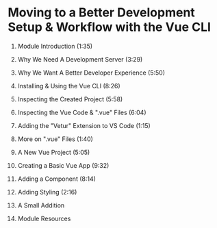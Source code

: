 # Moving to a Better Development Setup & Workflow with the Vue CLI

1. Module Introduction (1:35)

2. Why We Need A Development Server (3:29)

3. Why We Want A Better Developer Experience (5:50)

4. Installing & Using the Vue CLI (8:26)

5. Inspecting the Created Project (5:58)

6. Inspecting the Vue Code & ".vue" Files (6:04)

7. Adding the "Vetur" Extension to VS Code (1:15)

8. More on ".vue" Files (1:40)

9. A New Vue Project (5:05)

10. Creating a Basic Vue App (9:32)

11. Adding a Component (8:14)

12. Adding Styling (2:16)

13. A Small Addition

14. Module Resources

